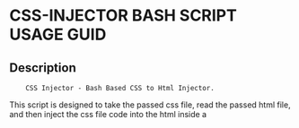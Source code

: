 # CSS-INJECTOR BASH SCRIPT USAGE GUID

## Description
		CSS Injector - Bash Based CSS to Html Injector.

This script is designed to take the passed css file, read the passed html file, and then inject the css file code into the html inside a <style> tag as a replace for the <link> tag . The goal behind this command is to load the css inside your html, in order to minimize the http requests on the template rendering (gain more performance and space). The most optemized way to use this tool, is to add it into your build tasks.



## Setup
	
	git clone <this repo url>
	--
	cd css-injector
	--
	cp ./css-injector /usr/bin/css-injector
	--
	// OPTIONAL
	which css-injector

The expected output of the last command is "/usr/bin/css-injector"

##### Note 
Now you can run the css-injector command anywhere in your machine.



## Benefits of css-inejector
1. Easy to use.	
2. Less http requests.
3. Less files to store, more space to gain.	
4. Very Modular.


## Usage
 
	css-injector  <inject_form.css> <inject_to.html>


 
Exemples

	css-inejector  style.css index.html 

## License
MIT.




